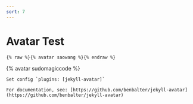 ```yaml
---
sort: 7
---
```


# Avatar Test

```
{% raw %}{% avatar saowang %}{% endraw %}
```

{% avatar sudomagiccode %}

```tip
Set config `plugins: [jekyll-avatar]`

For documentation, see: [https://github.com/benbalter/jekyll-avatar](https://github.com/benbalter/jekyll-avatar)
```

